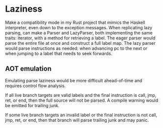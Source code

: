 # Laziness

Make a compatibility mode in my Rust project that mimics the Haskell
interpreter, even down to the exception messages. When replicating lazy
parsing, can make a Parser and LazyParser, both implementing the same
traits: iterator, with a method for retrieving a label. The eager parser
would parse the entire file at once and construct a full label map. The
lazy parser would parse instructions as needed: when advancing pc to the
next or when jumping to a label that needs to seek forwards.

## AOT emulation

Emulating parse laziness would be more difficult ahead-of-time and
requires control flow analysis.

If all live branch targets are valid labels and the final instruction is
call, jmp, ret, or end, then the full source will not be parsed. A
compile warning would be emitted for trailing junk.

If some live branch targets an invalid label or the final instruction is
not call, jmp, ret, or end, then that branch will parse trailing junk
and may panic.
